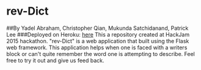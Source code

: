 # rev-Dict
##By Yadel Abraham, Christopher Qian, Mukunda Satchidanand, Patrick Lee
###Deployed on Heroku: [here](http://rev-dict.herokuapp.com/)
This a repository created at HackJam 2015 hackathon. "rev-Dict" is a web application that built using the Flask web framework.
This application helps when one is faced with a writers block or can't quite remember the word one is attempting to describe. Feel free to 
try it out and give us feed back.

